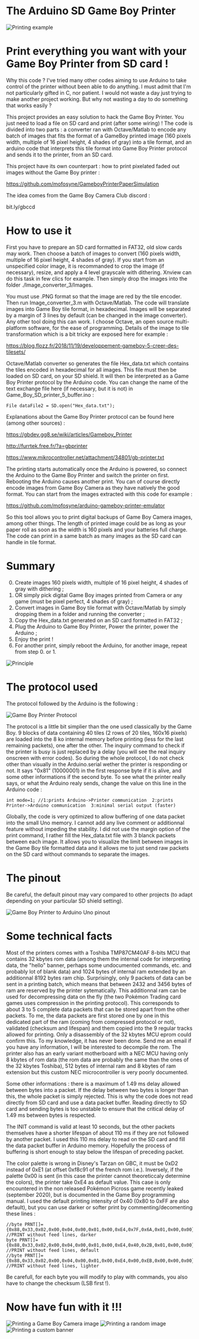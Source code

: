 # The Arduino SD Game Boy Printer

![Printing example](https://github.com/Raphael-Boichot/The-FakePrinter/blob/master/Illustrations/Print_test2.png)

# Print everything you want with your Game Boy Printer from SD card !

Why this code ? I've tried many other codes aiming to use Arduino to take control of the printer without been able to do anything. I must admit that I'm not particularly gifted in C, nor patient. I would not waste a day just trying to make another project working. But why not wasting a day to do something that works easily ?

This project provides an easy solution to hack the Game Boy Printer. You just need to load a file on SD card and print (after some wiring) ! The code is divided into two parts : a converter ran with Octave/Matlab to encode any batch of images that fits the format of a GameBoy printed image (160 pixels width, multiple of 16 pixel height, 4 shades of gray) into a tile format, and an arduino code that interprets this tile format into Game Boy Printer protocol and sends it to the printer, from an SD card.

This project have its own counterpart : how to print pixelated faded out images without the Game Boy printer :

https://github.com/mofosyne/GameboyPrinterPaperSimulation

The idea comes from the Game Boy Camera Club discord : 

bit.ly/gbccd

# How to use it

First you have to prepare an SD card formatted in FAT32, old slow cards may work. Then choose a batch of images to convert (160 pixels width, multiple of 16 pixel height, 4 shades of gray). If you start from an unspecified color image, it is recommanded to crop the image (if necessary), resize, and apply a 4 level grayscale with dithering. Xnview can do this task in few clics for example. Then simply drop the images into the folder ./Image_converter_3/Images. 

You must use .PNG format so that the image are red by the tile encoder. Then run Image_converter_3.m with Octave/Matlab. The code will translate images into Game Boy tile format, in hexadecimal. Images will be separated by a margin of 3 lines by default (can be changed in the image converter). Any other tool doing this can work. I choose Octave, an open source multi-platform software, for the ease of programming. Details of the image to tile transformation which is a bit tricky are exposed here for example :

https://blog.flozz.fr/2018/11/19/developpement-gameboy-5-creer-des-tilesets/

Octave/Matlab converter so generates the file Hex_data.txt which contains the tiles encoded in hexadecimal for all images. This file must then be loaded on SD card, on your SD shield. It will then be interpreted as a Game Boy Printer protocol by the Arduino code. You can change the name of the text exchange file here (if necessary, but it is not) in Game_Boy_SD_printer_5_buffer.ino :

    File dataFile2 = SD.open("Hex_data.txt");

Explanations about the Game Boy Printer protocol can be found here (among other sources) : 

https://gbdev.gg8.se/wiki/articles/Gameboy_Printer

http://furrtek.free.fr/?a=gbprinter

https://www.mikrocontroller.net/attachment/34801/gb-printer.txt

The printing starts automatically once the Arduino is powered, so connect the Arduino to the Game Boy Printer and switch the printer on first. Rebooting the Arduino causes another print. You can of course directly encode images from Game Boy Camera as they have natively the good format. You can start from the images extracted with this code for example :

https://github.com/mofosyne/arduino-gameboy-printer-emulator

So this tool allows you to print digital backups of Game Boy Camera images, among other things. The length of printed image could be as long as your paper roll as soon as the width is 160 pixels and your batteries full charge. The code can print in a same batch as many images as the SD card can handle in tile format.

# Summary

 0. Create images 160 pixels width, multiple of 16 pixel height, 4 shades of gray with dithering ;
 1. OR simply pick digital Game Boy images printed from Camera or any game (must be pixel perfect, 4 shades of gray) ;
 2. Convert images in Game Boy tile format with Octave/Matlab by simply dropping them in a folder and running the converter ;
 3. Copy the Hex_data.txt generated on an SD card formatted in FAT32 ;
 4. Plug the Arduino to Game Boy Printer, Power the printer, power the Arduino ;
 5. Enjoy the print !
 6. For another print, simply reboot the Arduino, for another image, repeat from step 0. or 1.

![Principle](https://github.com/Raphael-Boichot/The-Arduino-SD-Game-Boy-Printer/blob/master/Illustrations/How_to.png)

# The protocol used

The protocol followed by the Arduino is the following :

![Game Boy Printer Protocol](https://github.com/Raphael-Boichot/The-FakePrinter/blob/master/Illustrations/Printing_protocol.PNG)

The protocol is a little bit simplier than the one used classically by the Game Boy. 9 blocks of data containing 40 tiles (2 rows of 20 tiles, 160x16 pixels) are loaded into the 8 ko internal memory before printing (less for the last remaining packets), one after the other. The inquiry command to check if the printer is busy is just replaced by a delay (you will see the real inquiry onscreen with error codes). So during the whole protocol, I do not check other than visually in the Arduino.serial wether the printer is responding or not. It says "0x81" (10000001) in the first response byte if it is alive, and some other informations if the second byte. To see what the printer really says, or what the Arduino realy sends, change the value on this line in the Arduino code : 

    int mode=1; //1:prints Arduino->Printer communication  2:prints Printer->Arduino communication  3:minimal serial output (faster)
    
Globally, the code is very optimized to allow buffering of one data packet into the small Uno memory. I cannot add any live comment or additionnal feature without impeding the stability. I did not use the margin option of the print command, I rather fill the Hex_data.txt file with 3 blanck packets between each image. It allows you to visualize the limit between images in the Game Boy tile formatted data and it allows me to just send raw packets on the SD card without commands to separate the images.

# The pinout

Be careful, the default pinout may vary compared to other projects (to adapt depending on your particular SD shield setting).

![Game Boy Printer to Arduino Uno pinout](https://github.com/Raphael-Boichot/The-FakePrinter/blob/master/Illustrations/Pinout.PNG)

# Some technical facts

Most of the printers comes with a Toshiba TMP87CM40AF 8-bits MCU that contains 32 kbytes rom data (among them the internal code for interpreting data, the "hello" banner, perhaps some undocumented commands, etc. and probably lot of blank data) and 1024 bytes of internal ram extended by an additionnal 8192 bytes ram chip. Surprisingly, only 9 packets of data can be sent in a printing batch, which means that between 2432 and 3456 bytes of ram are reserved by the printer sytematically. This additionnal ram can be used for decompressing data on the fly (the two Pokémon Trading card games uses compression in the printing protocol). This corresponds to about 3 to 5 complete data packets that can be stored apart from the other packets. To me, the data packets are first stored one by one in this dedicated part of the ram (coming from compressed protocol or not), validated (checksum and lifespan) and them copied into the 9 regular tracks allowed for printing. Only a disassembly of the 32 kbytes MCU eprom could confirm this. To my knowledge, it has never been done. Send me an email if you have any information, I will be interested to decompile the rom. The printer also has an early variant motherboard with a NEC MCU having only 8 kbytes of rom data (the rom data are probably the same than the ones of the 32 kbytes Toshiba), 512 bytes of internal ram and 8 kbytes of ram extension but this custom NEC microcontroller is very poorly documented.

Some other informations : there is a maximum of 1.49 ms delay allowed between bytes into a packet. If the delay between two bytes is longer than this, the whole packet is simply rejected. This is why the code does not read directly from SD card and use a data packet buffer. Reading directly to SD card and sending bytes is too unstable to ensure that the critical delay of 1.49 ms between bytes is respected.

The INIT command is valid at least 10 seconds, but the other packets themselves have a shorter lifespan of about 110 ms if they are not followed by another packet. I used this 110 ms delay to read on the SD card and fill the data packet buffer in Arduino memory. Hopefully the process of buffering is short enough to stay below the lifespan of preceding packet.

The color palette is wrong in Disney's Tarzan on GBC, it must be 0xD2 instead of 0xE1 (at offset 0xf8c91 of the french rom i.e.). Inversely, if the palette 0x00 is sent (in this case the printer cannot theoreticcaly determine the colors), the printer take 0xE4 as default value. This case is only encountered in the non released Pokémon Picross game recently leaked (september 2020), but is documented in the Game Boy programming manual. I used the default printing intensity of 0x40 (0x80 to 0xFF are also default), but you can use darker or softer print by commenting/decomenting these lines :

    //byte PRNT[]={0x88,0x33,0x02,0x00,0x04,0x00,0x01,0x00,0xE4,0x7F,0x6A,0x01,0x00,0x00}; //PRINT without feed lines, darker
    byte PRNT[]={0x88,0x33,0x02,0x00,0x04,0x00,0x01,0x00,0xE4,0x40,0x2B,0x01,0x00,0x00}; //PRINT without feed lines, default
    //byte PRNT[]={0x88,0x33,0x02,0x00,0x04,0x00,0x01,0x00,0xE4,0x00,0xEB,0x00,0x00,0x00}; //PRINT without feed lines, lighter

Be carefull, for each byte you will modify to play with commands, you also have to change the checksum (LSB first !).

# Now have fun with it !!!

![Printing a Game Boy Camera image](https://github.com/Raphael-Boichot/The-FakePrinter/blob/master/Illustrations/Printing_Example2.PNG)
![Printing a random image](https://github.com/Raphael-Boichot/The-FakePrinter/blob/master/Illustrations/Printing_Example.PNG)
![Printing a custom banner](https://github.com/Raphael-Boichot/The-FakePrinter/blob/master/Illustrations/Printing_Example3.PNG)
